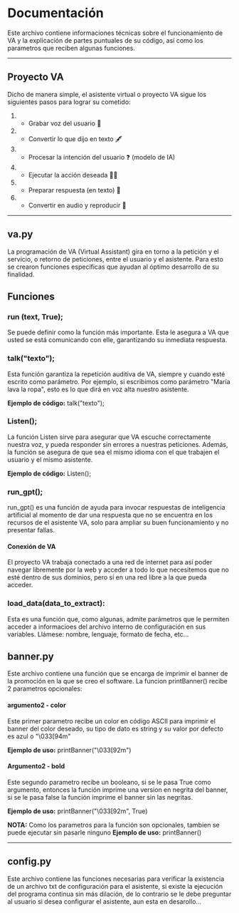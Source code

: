 # Documentación
Este archivo contiene informaciones técnicas sobre el funcionamiento de VA y la explicación de partes puntuales de su código, así como los parametros que reciben algunas funciones.

***

## Proyecto VA
Dicho de manera simple, el asistente virtual o proyecto VA sigue los siguientes pasos para lograr su cometido:

1. - Grabar voz del usuario 🎤
1. - Convertir lo que dijo en texto 🖋 
1. - Procesar la intención del usuario ❓ (modelo de IA)
1. - Ejecutar la acción deseada 👨‍🏭
1. - Preparar respuesta (en texto) 💬
1. - Convertir en audio y reproducir 🦻

***
## va.py
La programación de VA (Virtual Assistant) gira en torno a la petición y el servicio, o retorno de peticiones, entre el usuario y el asistente. Para esto se crearon funciones específicas que ayudan al óptimo desarrollo de su finalidad.

## Funciones
### run (text, True);
Se puede definir como la función más importante. Esta le asegura a VA que usted se está comunicando con elle, garantizando su inmediata respuesta.

### talk("texto");
Esta función garantiza la repetición auditiva de VA, siempre y cuando esté escrito como parámetro. Por ejemplo, si escribimos como parámetro "María lava la ropa", esto es lo que dirá en voz alta nuestro asistente.

**Ejemplo de código:**
talk("texto");

### Listen();
La función Listen sirve para asegurar que VA escuche correctamente nuestra voz, y pueda responder sin errores a nuestras peticiones. Además, la función se asegura de que sea el mismo idioma con el que trabajen el usuario y el mismo asistente.

**Ejemplo de código:**
Listen();

### run_gpt();
run_gpt() es una función de ayuda para invocar respuestas de inteligencia artificial al momento de dar una respuesta que no se encuentra en los recursos de el asistente VA, solo para ampliar su buen funcionamiento y no presentar fallas.

#### Conexión de VA
El proyecto VA trabaja conectado a una red de internet para así poder navegar libremente por la web y acceder a todo lo que necesitemos que no esté dentro de sus dominios, pero sí en una red libre a la que pueda acceder.

### load_data(data_to_extract):
Esta es una función que, como algunas, admite parámetros que le permiten acceder a informacioes del archivo interno de configuración en sus variables. Llámese: nombre, lenguaje, formato de fecha, etc...

## banner.py
Este archivo contiene una función que se encarga de imprimir el banner de la promoción en la que se creo el software. La funcion printBanner() recibe 2 parametros opcionales:

#### argumento2 - color
Este primer parametro recibe un color en código ASCII para imprimir el banner del color deseado, su tipo de dato es string y su valor por defecto es azul o "\033[94m"

**Ejemplo de uso:** printBanner("\033[92m")

#### Argumento2 - bold
Este segundo parametro recibe un booleano, si se le pasa True como argumento, entonces la función imprime una version en negrita del banner, si se le pasa false la función imprime el banner sin las negritas.

**Ejemplo de uso:** printBanner("\033[92m", True)

**NOTA:** Como los parametros para la función son opcionales, tambien se puede ejecutar sin pasarle ninguno
**Ejemplo de uso:** printBanner()

***

## config.py
Este archivo contiene las funciones necesarias para verificar la existencia de un archivo txt de configuración para el asistente, si existe la ejecución del programa continua sin más dilación, de lo contrario se le debe preguntar al usuario si desea configurar el asistente, aun esta en desarollo...
